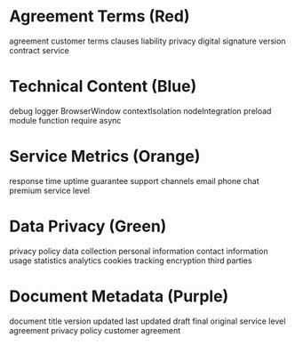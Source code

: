 # Agreement Terms (Red)
agreement
customer
terms
clauses
liability
privacy
digital signature
version
contract
service

# Technical Content (Blue)
debug
logger
BrowserWindow
contextIsolation
nodeIntegration
preload
module
function
require
async

# Service Metrics (Orange)
response time
uptime
guarantee
support
channels
email
phone
chat
premium
service level

# Data Privacy (Green)
privacy policy
data collection
personal information
contact information
usage statistics
analytics
cookies
tracking
encryption
third parties

# Document Metadata (Purple)
document title
version
updated
last updated
draft
final
original
service level agreement
privacy policy
customer agreement
